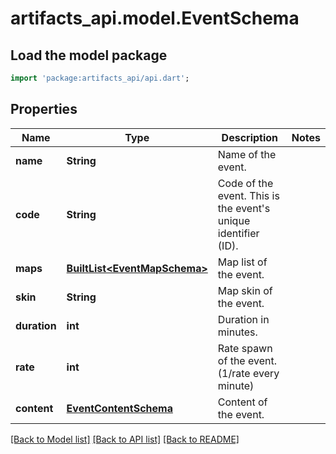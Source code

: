 # artifacts_api.model.EventSchema

## Load the model package
```dart
import 'package:artifacts_api/api.dart';
```

## Properties
Name | Type | Description | Notes
------------ | ------------- | ------------- | -------------
**name** | **String** | Name of the event. | 
**code** | **String** | Code of the event. This is the event's unique identifier (ID). | 
**maps** | [**BuiltList&lt;EventMapSchema&gt;**](EventMapSchema.md) | Map list of the event. | 
**skin** | **String** | Map skin of the event. | 
**duration** | **int** | Duration in minutes. | 
**rate** | **int** | Rate spawn of the event. (1/rate every minute) | 
**content** | [**EventContentSchema**](EventContentSchema.md) | Content of the event. | 

[[Back to Model list]](../README.md#documentation-for-models) [[Back to API list]](../README.md#documentation-for-api-endpoints) [[Back to README]](../README.md)



